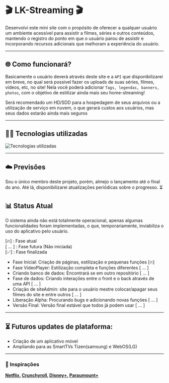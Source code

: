 # 🎬 LK-Streaming 🎬

Desenvolvi este mini site com o propósito de oferecer a qualquer usuário um ambiente acessível para assistir a filmes, séries e outros conteúdos, mantendo o registro do ponto em que o usuário parou de assistir e incorporando recursos adicionais que melhoram a experiência do usuário.

---

## 🌐 Como funcionará? 

Basicamente o usuário deverá através deste site e a `API` que disponibilizarei em breve, no qual será possivel fazer os uploads de suas séries, filmes, vídeos, etc, no site! Nela você poderá adicionar `Tags, legendas, banners, photos`, com o objetivo de estilizar ainda mais seu home-streaming!

Será recomendado um HD/SDD para a hospedagem de seus arquivos ou a utilização de serviço em nuvem, o que gerará custos aos usuários, mas seus dados estarão ainda mais seguros

---

## 🧑‍🔬 Tecnologias utilizadas

![Tecnologias utilizadas](https://skillicons.dev/icons?i=react,ts,vite)

---

## ☁️ Previsões

Sou o único membro deste projeto, porém, almejo o lançamento até o final do ano.  Até lá, disponibilizarei atualizações periódicas sobre o progresso. ⏳️


## 📊 Status Atual 

O sistema ainda não está totalmente operacional, apenas algumas funcionalidades foram implementadas, o que, temporariamente, inviabiliza o uso do aplicativo pelo usuário.


[🔥] : Fase atual \
[ ... ] : Fase futura (Não iniciada) \
[✅] : Fase finalizada 


- Fase Inicial: Criação de páginas, estilização e pequenas funções [🔥]
- Fase VideoPlayer: Estilização completa e funções diferentes [ ... ]
- Criando banco de dados: Encontrará se em outro repositório [ ... ]
- Fase de dados: Criando interações entre o front e o back através de uma API [ ... ]
- Criação de siteAdmin: site para o usuário mestre colocar/apagar seus filmes do site  e entre outros [ ... ]
- Liberação Alpha: Procurando bugs e adicionando novas funções [ ... ]
- Versão Final: Versão final estável que todos já podem usar [ ... ]

---

## ⏳ Futuros updates de plataforma:
- Criação de um aplicativo móvel
- Ampliando para as SmartTVs Tizen(samsung) e WebOS(LG)

---

### 🦉 Inspirações 
**[Netflix](https://www.netflix.com), [Crunchyroll](https://www.crunchyroll.com/), [Disney+](https://www.disneyplus.com), [Paraumount+](https://www.paramountplus.com/)**
